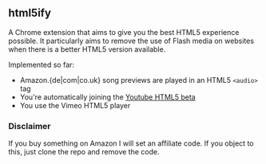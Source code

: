## html5ify

A Chrome extension that aims to give you the best HTML5 experience possible. It
particularly aims to remove the use of Flash media on websites when there is 
a better HTML5 version available.

Implemented so far:

* Amazon.{de|com|co.uk} song previews are played in an HTML5 ```<audio>``` tag
* You're automatically joining the [Youtube HTML5 beta](http://youtube.com/html5)
* You use the Vimeo HTML5 player

### Disclaimer

If you buy something on Amazon I will set an affiliate code. If you
object to this, just clone the repo and remove the code.
